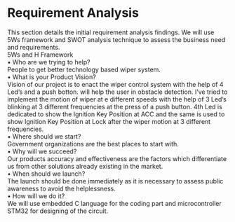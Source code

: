# Requirement Analysis
This section details the initial requirement analysis findings. We will use 5Ws framework and SWOT analysis technique to assess the business need and requirements.\
5Ws and H Framework\
•	Who are we trying to help?\
People to get better technology based wiper system.\
•	What is your Product Vision?\
Vision of our project is to enact the wiper control system with the help of 4 Led’s and a push botton. will help the user in obstacle detection. I’ve tried to implement the motion of wiper at e different speeds with the help of 3 Led’s blinking at 3 different frequencies at the press of a push button. 4th Led is dedicated to show the Ignition Key Position at ACC and the same is used to show Ignition Key Position at Lock after the wiper motion at 3 different frequencies.\
•	Where should we start?\
Government organizations are the best places to start with.\
•	Why will we succeed?\
Our products accuracy and effectiveness are the factors which differentiate us from other solutions already existing in the market.\
•	When should we launch?\
The launch should be done immediately as it is necessary to assess public awareness to avoid the helplessness.\
•	How will we do it?\
We will use embedded C language for the coding part and microcontroller STM32 for designing of the circuit. 
